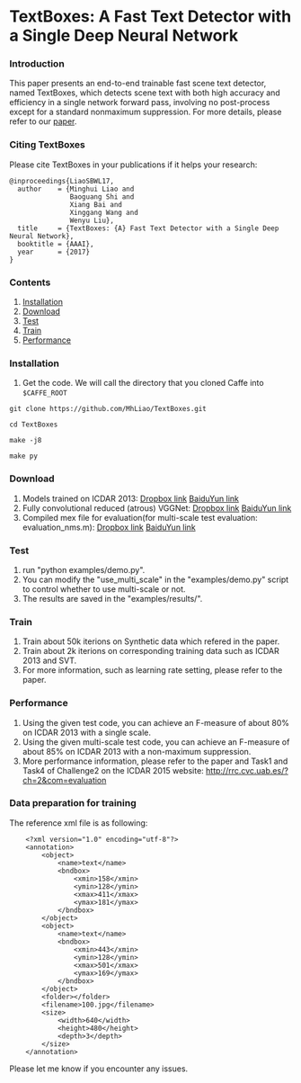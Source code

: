 # TextBoxes: A Fast Text Detector with a Single Deep Neural Network

### Introduction
This paper presents an end-to-end trainable fast scene text detector, named TextBoxes, which detects scene text with both high accuracy and efficiency in a single network forward pass, involving no post-process except for a standard nonmaximum suppression. For more details, please refer to our [paper](https://arxiv.org/abs/1611.06779).

### Citing TextBoxes
Please cite TextBoxes in your publications if it helps your research:

    @inproceedings{LiaoSBWL17,
      author    = {Minghui Liao and
                   Baoguang Shi and
                   Xiang Bai and
                   Xinggang Wang and
                   Wenyu Liu},
      title     = {TextBoxes: {A} Fast Text Detector with a Single Deep Neural Network},
      booktitle = {AAAI},
      year      = {2017}
    }


### Contents
1. [Installation](#installation)
2. [Download](#download)
3. [Test](#test)
4. [Train](#train)
5. [Performance](#performance)

### Installation
1. Get the code. We will call the directory that you cloned Caffe into `$CAFFE_ROOT`
  ```Shell
  git clone https://github.com/MhLiao/TextBoxes.git
  
  cd TextBoxes
  
  make -j8
  
  make py
  ```

### Download
1. Models trained on ICDAR 2013: [Dropbox link](https://www.dropbox.com/s/g8pjzv2de9gty8g/TextBoxes_icdar13.caffemodel?dl=0) [BaiduYun link](http://pan.baidu.com/s/1qY73XHq)
2. Fully convolutional reduced (atrous) VGGNet: [Dropbox link](https://www.dropbox.com/s/qxc64az0a21vodt/VGG_ILSVRC_16_layers_fc_reduced.caffemodel?dl=0) [BaiduYun link](http://pan.baidu.com/s/1slQyMiL)
3. Compiled mex file for evaluation(for multi-scale test evaluation: evaluation_nms.m): [Dropbox link](https://www.dropbox.com/s/xtjuwvphxnz1nl8/polygon_intersect.mexa64?dl=0) [BaiduYun link](http://pan.baidu.com/s/1jIe9UWA)


### Test
1. run "python examples/demo.py".
2. You can modify the "use_multi_scale" in the "examples/demo.py" script to control whether to use multi-scale or not.
3. The results are saved in the "examples/results/".


### Train
1. Train about 50k iterions on Synthetic data which refered in the paper.
2. Train about 2k iterions on corresponding training data such as ICDAR 2013 and SVT.
3. For more information, such as learning rate setting, please refer to the paper.

### Performance
1. Using the given test code, you can achieve an F-measure of about 80% on ICDAR 2013 with a single scale.
2. Using the given multi-scale test code, you can achieve an F-measure of about 85% on ICDAR 2013 with a non-maximum suppression.
3. More performance information, please refer to the paper and Task1 and Task4 of Challenge2 on the ICDAR 2015 website: http://rrc.cvc.uab.es/?ch=2&com=evaluation

### Data preparation for training
The reference xml file is as following:
  
        <?xml version="1.0" encoding="utf-8"?>
        <annotation>
            <object>
                <name>text</name>
                <bndbox>
                    <xmin>158</xmin>
                    <ymin>128</ymin>
                    <xmax>411</xmax>
                    <ymax>181</ymax>
                </bndbox>
            </object>
            <object>
                <name>text</name>
                <bndbox>
                    <xmin>443</xmin>
                    <ymin>128</ymin>
                    <xmax>501</xmax>
                    <ymax>169</ymax>
                </bndbox>
            </object>
            <folder></folder>
            <filename>100.jpg</filename>
            <size>
                <width>640</width>
                <height>480</height>
                <depth>3</depth>
            </size>
        </annotation>

Please let me know if you encounter any issues.
